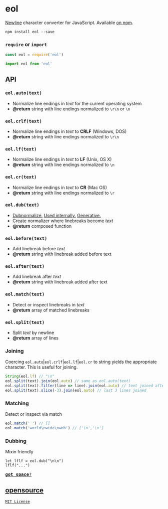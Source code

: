 # eol
[Newline](http://en.wikipedia.org/wiki/Newline) character converter for JavaScript. Available [on npm](https://www.npmjs.com/package/eol).

```
npm install eol --save
```

### `require` or `import`

```js
const eol = require('eol')
```

```js
import eol from 'eol'
```

## API

### `eol.auto(text)`
- Normalize line endings in <var>text</var> for the current operating system
- <b>@return</b> string with line endings normalized to `\r\n` or `\n`

### `eol.crlf(text)`
- Normalize line endings in <var>text</var> to <b>CRLF</b> (Windows, DOS)
- <b>@return</b> string with line endings normalized to `\r\n`

### `eol.lf(text)`
- Normalize line endings in <var>text</var> to <b>LF</b> (Unix, OS X)
- <b>@return</b> string with line endings normalized to `\n`

### `eol.cr(text)`
- Normalize line endings in <var>text</var> to <b>CR</b> (Mac OS)
- <b>@return</b> string with line endings normalized to `\r`

### `eol.dub(text)`

- [Dubnormalize.](https://github.com/ryanve/eol/pull/32) [Used internally.](eol.js) [Generative.](#dubbing)
- Create normalizer where linebreaks become <var>text</var>
- <b>@return</b> composed function

### `eol.before(text)`
- Add linebreak before <var>text</var>
- <b>@return</b> string with linebreak added before text

### `eol.after(text)`
- Add linebreak after <var>text</var>
- <b>@return</b> string with linebreak added after text

### `eol.match(text)`
- Detect or inspect linebreaks in <var>text</var>
- <b>@return</b> array of matched linebreaks

### `eol.split(text)`
- Split <var>text</var> by newline
- <b>@return</b> array of lines

### Joining

Coercing `eol.auto`|`eol.crlf`|`eol.lf`|`eol.cr` to string yields the appropriate character. This is useful for joining.

```js
String(eol.lf) // "\n"
eol.split(text).join(eol.auto) // same as eol.auto(text)
eol.split(text).filter(line => line).join(eol.auto) // text joined after removing empty lines
eol.split(text).slice(-3).join(eol.auto) // last 3 lines joined
```

### Matching

Detect or inspect via match

```js
eol.match(' ') // []
eol.match('world\nwide\nweb') // ['\n','\n']
```

### Dubbing

Mixin friendly

```
let lflf = eol.dub("\n\n")
lflf("...")
```

[<kbd><b>got space</b>?</kbd>](https://github.com/ryanve/ssv)


## [opensource](package.json)

[`MIT License`](LICENSE.md)
